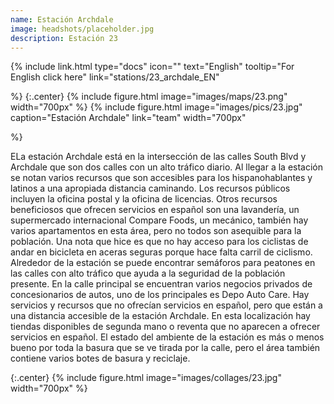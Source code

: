 ```yaml
---
name: Estación Archdale
image: headshots/placeholder.jpg
description: Estación 23
---
```


{%
  include link.html
  type="docs"
  icon=""
  text="English"
  tooltip="For English click here"
  link="stations/23_archdale_EN"

%}
{:.center}
{%
  include figure.html
  image="images/maps/23.png"
  width="700px"
%}
{%
  include figure.html
  image="images/pics/23.jpg"
  caption="Estación Archdale"
  link="team"
  width="700px"

%}


ELa estación Archdale está en la intersección de las calles South Blvd y Archdale que son dos calles con un alto tráfico diario. Al llegar a la estación se notan varios recursos que son accesibles para los hispanohablantes y latinos a una apropiada distancia caminando.  Los recursos públicos incluyen la oficina postal y la oficina de licencias. Otros recursos beneficiosos que ofrecen servicios en español son una lavandería, un supermercado internacional Compare Foods, un mecánico, también hay varios apartamentos en esta área, pero no todos son asequible para la población.  Una nota que hice es que no hay acceso para los ciclistas de andar en bicicleta en aceras seguras porque hace falta carril de ciclismo. Alrededor de la estación se puede encontrar semáforos para peatones en las calles con alto tráfico que ayuda a la seguridad de la población presente. En la calle principal se encuentran varios negocios privados de concesionarios de autos, uno de los principales es Depo Auto Care. 
Hay servicios y recursos que no ofrecían servicios en español, pero que están a una distancia accesible de la estación Archdale. En esta localización hay tiendas disponibles de segunda mano o reventa que no aparecen a ofrecer servicios en español. El estado del ambiente de la estación es más o menos bueno por toda la basura que se ve tirada por la calle, pero el área también contiene varios botes de basura y reciclaje. 

{:.center}
{%
include figure.html
image="images/collages/23.jpg"
width="700px"
%}